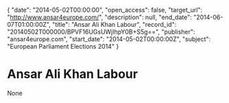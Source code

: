 {
  "date": "2014-05-02T00:00:00", 
  "open_access": false, 
  "target_url": "http://www.ansar4europe.com/", 
  "description": null, 
  "end_date": "2014-06-07T01:00:00Z", 
  "title": "Ansar Ali Khan Labour", 
  "record_id": "20140502T000000/BPVF16UGsUWjIhpY0B+S5g==", 
  "publisher": "ansar4europe.com", 
  "start_date": "2014-05-02T00:00:00Z", 
  "subject": "European Parliament Elections 2014"
}

# Ansar Ali Khan Labour

None